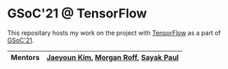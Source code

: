 # GSoC'21 @ TensorFlow

This repositary hosts my work on the project with [TensorFlow](https://github.com/tensorflow/tensorflow) as a part of [GSoC'21](https://summerofcode.withgoogle.com/).

| Mentors | [Jaeyoun Kim](https://github.com/jaeyounkim), [Morgan Roff](https://www.linkedin.com/in/morganroff), [Sayak Paul](https://www.linkedin.com/in/sayak-paul) |
|---------|-------------------------------------------------------------------------------------------------------------|
